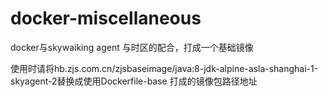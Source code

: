 # docker-miscellaneous
docker与skywaiking agent 与时区的配合，打成一个基础镜像


使用时请将hb.zjs.com.cn/zjsbaseimage/java:8-jdk-alpine-asla-shanghai-1-skyagent-2替换成使用Dockerfile-base 打成的镜像包路径地址
